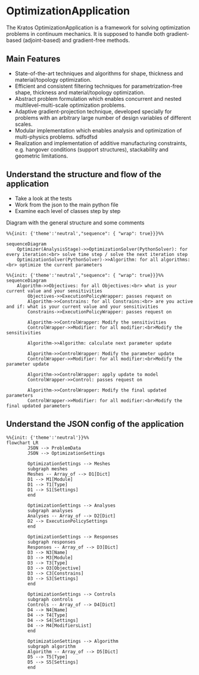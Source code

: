 # OptimizationApplication

The Kratos OptimizationApplication is a framework for solving optimization problems in continuum mechanics. It is supposed to handle both gradient-based (adjoint-based) and gradient-free methods.

## Main Features

- State-of-the-art techniques and algorithms for shape, thickness and material/topology optimization.
- Efficient and consistent filtering techniques for parametrization-free shape, thickness and material/topology optimization.
- Abstract problem formulation which enables concurrent and nested multilevel-multi-scale optimization problems.
- Adaptive gradient-projection technique, developed specially for problems with an arbitrary large number of design variables of different scales.
- Modular implementation which enables analysis and optimization of multi-physics problems. sdfsdfsd
- Realization and implementation of additive manufacturing constraints, e.g. hangover conditions (support structures), stackability and geometric limitations.

## Understand the structure and flow of the application

- Take a look at the tests
- Work from the json to the main python file
- Examine each level of classes step by step

Diagram with the general structure and some comments

```Mermaid
%%{init: {'theme':'neutral',"sequence": { "wrap": true}}}%%

sequenceDiagram
	Optimizer(AnalysisStage)->>OptimizationSolver(PythonSolver): for every iteration:<br> solve time step / solve the next iteration step
	OptimizationSolver(PythonSolver)->>Algorithm: for all algorithms: <br> optimize the current parameters
```

```Mermaid
%%{init: {'theme':'neutral',"sequence": { "wrap": true}}}%%
sequenceDiagram
	Algorithm->>Objectives: for all Objectives:<br> what is your current value and your sensitivities
        Objectives->>ExecutionPolicyWrapper: passes request on
        Algorithm->>Constrains: for all Constrains:<br> are you active and if: what is your current value and your sensitivities
        Constrains->>ExecutionPolicyWrapper: passes request on

        Algorithm->>ControlWrapper: Modify the sensitivities
        ControlWrapper->>Modifier: for all modifier:<br>Modify the sensitivities

        Algorithm->>Algorithm: calculate next parameter update

        Algorithm->>ControlWrapper: Modify the parameter update
        ControlWrapper->>Modifier: for all modifier:<br>Modify the parameter update

        Algorithm->>ControlWrapper: apply update to model
        ControlWrapper->>Control: passes request on

        Algorithm->>ControlWrapper: Modify the final updated parameters
        ControlWrapper->>Modifier: for all modifier:<br>Modify the final updated parameters
```

## Understand the JSON config of the application

```Mermaid
%%{init: {'theme':'neutral'}}%%
flowchart LR
        JSON --> ProblemData
        JSON --> OptimizationSettings

        OptimizationSettings --> Meshes
        subgraph meshes
        Meshes -- Array_of --> D1[Dict]
        D1 --> M1[Module]
        D1 --> T1[Type]
        D1 --> S1[Settings]
        end

        OptimizationSettings --> Analyses
        subgraph analyses
        Analyses -- Array_of --> D2[Dict]
        D2 --> ExecutionPolicySettings
        end

        OptimizationSettings --> Responses
        subgraph responses
        Responses -- Array_of --> D3[Dict]
        D3 --> N3[Name]
        D3 --> M3[Module]
        D3 --> T3[Type]
        D3 --> O3[Objective]
        D3 --> C3[Constrains]
        D3 --> S3[Settings]
        end

        OptimizationSettings --> Controls
        subgraph controls
        Controls -- Array_of --> D4[Dict]
        D4 --> N4[Name]
        D4 --> T4[Type]
        D4 --> S4[Settings]
        D4 --> M4[ModifiersList]
        end

        OptimizationSettings --> Algorithm
        subgraph algorithm
        Algorithm -- Array_of --> D5[Dict]
        D5 --> T5[Type]
        D5 --> S5[Settings]
        end
```
